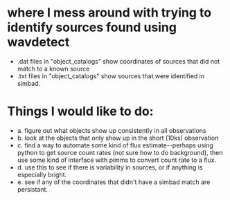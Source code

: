 # where I mess around with trying to identify sources found using wavdetect
* .dat files in "object_catalogs" show coordinates of sources that did not match to a known source
* .txt files in "object_catalogs" show sources that were identified in simbad. 

# Things I would like to do: 
* a. figure out what objects show up consistently in all observations
* b. look at the objects that only show up in the short (10ks) observation
* c. find a way to automate some kind of flux estimate--perhaps using python to get source count rates (not sure how to do background), then use some kind of interface with pimms to convert count rate to a flux. 
* d. use this to see if there is variability in sources, or if anything is especially bright.
* e. see if any of the coordinates that didn't have a simbad match are persistant. 

